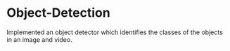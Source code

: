 # Object-Detection

Implemented an object detector which identifies the classes of the objects in an image and video.
